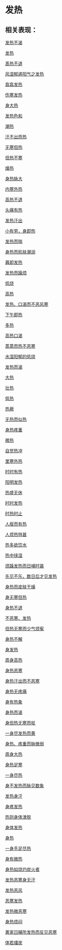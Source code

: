 # 发热## 相关表现：[发热不渴](https://zuoye.gmzyh.com/search?key=发热不渴)[发热](https://zuoye.gmzyh.com/search?key=发热)[髙热不退](https://zuoye.gmzyh.com/search?key=髙热不退)[风湿郁遏阳气之发热](https://zuoye.gmzyh.com/search?key=风湿郁遏阳气之发热)[翕翕发热](https://zuoye.gmzyh.com/search?key=翕翕发热)[伤寒发热](https://zuoye.gmzyh.com/search?key=伤寒发热)[身大热](https://zuoye.gmzyh.com/search?key=身大热)[发热色和](https://zuoye.gmzyh.com/search?key=发热色和)[潮热](https://zuoye.gmzyh.com/search?key=潮热)[汗不出而热](https://zuoye.gmzyh.com/search?key=汗不出而热)[无寒但热](https://zuoye.gmzyh.com/search?key=无寒但热)[但热不寒](https://zuoye.gmzyh.com/search?key=但热不寒)[燥热](https://zuoye.gmzyh.com/search?key=燥热)[身热脉大](https://zuoye.gmzyh.com/search?key=身热脉大)[内寒外热](https://zuoye.gmzyh.com/search?key=内寒外热)[高热不退](https://zuoye.gmzyh.com/search?key=高热不退)[头痛有热](https://zuoye.gmzyh.com/search?key=头痛有热)[发热汗出](https://zuoye.gmzyh.com/search?key=发热汗出)[小有劳，身即热](https://zuoye.gmzyh.com/search?key=小有劳，身即热)[发热而喘](https://zuoye.gmzyh.com/search?key=发热而喘)[身热而肌肤潮润](https://zuoye.gmzyh.com/search?key=身热而肌肤潮润)[暮即发热](https://zuoye.gmzyh.com/search?key=暮即发热)[发热而躁烦](https://zuoye.gmzyh.com/search?key=发热而躁烦)[低烧](https://zuoye.gmzyh.com/search?key=低烧)[高热](https://zuoye.gmzyh.com/search?key=高热)[发热、口渴而不恶风寒](https://zuoye.gmzyh.com/search?key=发热、口渴而不恶风寒)[下午即热](https://zuoye.gmzyh.com/search?key=下午即热)[多热](https://zuoye.gmzyh.com/search?key=多热)[高热口渴](https://zuoye.gmzyh.com/search?key=高热口渴)[蒸蒸而热不恶寒](https://zuoye.gmzyh.com/search?key=蒸蒸而热不恶寒)[水湿阳郁的低烧](https://zuoye.gmzyh.com/search?key=水湿阳郁的低烧)[发热而渴](https://zuoye.gmzyh.com/search?key=发热而渴)[大热](https://zuoye.gmzyh.com/search?key=大热)[壮热](https://zuoye.gmzyh.com/search?key=壮热)[低热](https://zuoye.gmzyh.com/search?key=低热)[热厥](https://zuoye.gmzyh.com/search?key=热厥)[无热而似热](https://zuoye.gmzyh.com/search?key=无热而似热)[身热疼重](https://zuoye.gmzyh.com/search?key=身热疼重)[微热](https://zuoye.gmzyh.com/search?key=微热)[自觉热冲](https://zuoye.gmzyh.com/search?key=自觉热冲)[里寒外热](https://zuoye.gmzyh.com/search?key=里寒外热)[时时有热](https://zuoye.gmzyh.com/search?key=时时有热)[阳明发热](https://zuoye.gmzyh.com/search?key=阳明发热)[热盛无休](https://zuoye.gmzyh.com/search?key=热盛无休)[时时发热](https://zuoye.gmzyh.com/search?key=时时发热)[时热时止](https://zuoye.gmzyh.com/search?key=时热时止)[人瘦而有热](https://zuoye.gmzyh.com/search?key=人瘦而有热)[人烦热特甚](https://zuoye.gmzyh.com/search?key=人烦热特甚)[热多欲饮水](https://zuoye.gmzyh.com/search?key=热多欲饮水)[热中挟湿](https://zuoye.gmzyh.com/search?key=热中挟湿)[烦躁发热而日哺时甚](https://zuoye.gmzyh.com/search?key=烦躁发热而日哺时甚)[先见不乐，数日后才见发热](https://zuoye.gmzyh.com/search?key=先见不乐，数日后才见发热)[身热而皮肤干燥](https://zuoye.gmzyh.com/search?key=身热而皮肤干燥)[身无寒但热](https://zuoye.gmzyh.com/search?key=身无寒但热)[身热不退](https://zuoye.gmzyh.com/search?key=身热不退)[不恶寒、发热](https://zuoye.gmzyh.com/search?key=不恶寒、发热)[但热无寒而少气烦寃](https://zuoye.gmzyh.com/search?key=但热无寒而少气烦寃)[身热不解](https://zuoye.gmzyh.com/search?key=身热不解)[身发热](https://zuoye.gmzyh.com/search?key=身发热)[周身高热](https://zuoye.gmzyh.com/search?key=周身高热)[身热恶寒](https://zuoye.gmzyh.com/search?key=身热恶寒)[身热汗出而不恶寒](https://zuoye.gmzyh.com/search?key=身热汗出而不恶寒)[身热无疼痛](https://zuoye.gmzyh.com/search?key=身热无疼痛)[身有热象](https://zuoye.gmzyh.com/search?key=身有热象)[身热而渴](https://zuoye.gmzyh.com/search?key=身热而渴)[身但热无寒而呕](https://zuoye.gmzyh.com/search?key=身但热无寒而呕)[一身尽发热而黄](https://zuoye.gmzyh.com/search?key=一身尽发热而黄)[身热、疼重而脉微弱](https://zuoye.gmzyh.com/search?key=身热、疼重而脉微弱)[周身大热](https://zuoye.gmzyh.com/search?key=周身大热)[身热足寒](https://zuoye.gmzyh.com/search?key=身热足寒)[一身尽热](https://zuoye.gmzyh.com/search?key=一身尽热)[身不发热而脉见数象](https://zuoye.gmzyh.com/search?key=身不发热而脉见数象)[发热身汗](https://zuoye.gmzyh.com/search?key=发热身汗)[身疼发热](https://zuoye.gmzyh.com/search?key=身疼发热)[热则身体津脱](https://zuoye.gmzyh.com/search?key=热则身体津脱)[身体发热](https://zuoye.gmzyh.com/search?key=身体发热)[身热](https://zuoye.gmzyh.com/search?key=身热)[一身手足尽热](https://zuoye.gmzyh.com/search?key=一身手足尽热)[身有微热](https://zuoye.gmzyh.com/search?key=身有微热)[身热如烧灼炭火者](https://zuoye.gmzyh.com/search?key=身热如烧灼炭火者)[发热恶寒身无汗](https://zuoye.gmzyh.com/search?key=发热恶寒身无汗)[发热恶风](https://zuoye.gmzyh.com/search?key=发热恶风)[恶寒发热](https://zuoye.gmzyh.com/search?key=恶寒发热)[发热微恶寒](https://zuoye.gmzyh.com/search?key=发热微恶寒)[身热烦闷](https://zuoye.gmzyh.com/search?key=身热烦闷)[黄家日晡所发热而反见恶寒](https://zuoye.gmzyh.com/search?key=黄家日晡所发热而反见恶寒)[体若燔炭](https://zuoye.gmzyh.com/search?key=体若燔炭)